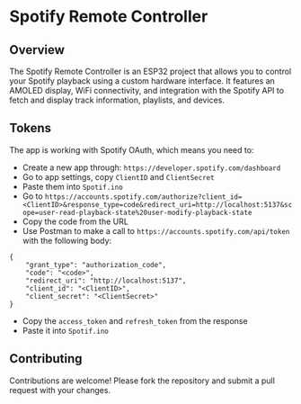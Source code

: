 # Spotify Remote Controller

## Overview

The Spotify Remote Controller is an ESP32 project that allows you to control your Spotify playback using a custom hardware interface. It features an AMOLED display, WiFi connectivity, and integration with the Spotify API to fetch and display track information, playlists, and devices.

## Tokens
The app is working with Spotify OAuth, which means you need to:
- Create a new app through: `https://developer.spotify.com/dashboard`
- Go to app settings, copy `ClientID` and `ClientSecret`
- Paste them into `Spotif.ino`
- Go to `https://accounts.spotify.com/authorize?client_id=<ClientID>&response_type=code&redirect_uri=http://localhost:5137&scope=user-read-playback-state%20user-modify-playback-state`
- Copy the code from the URL
- Use Postman to make a call to `https://accounts.spotify.com/api/token` with the following body:
```
{
    "grant_type": "authorization_code",
    "code": "<code>",
    "redirect_uri": "http://localhost:5137",
    "client_id": "<ClientID>",
    "client_secret": "<ClientSecret>"
}
```
- Copy the `access_token` and `refresh_token` from the response
- Paste it into `Spotif.ino`

## Contributing
Contributions are welcome! Please fork the repository and submit a pull request with your changes.